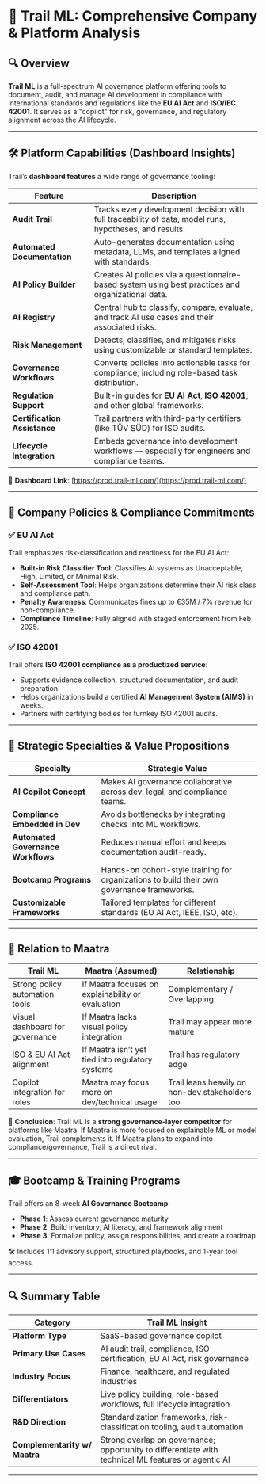 # 🧠 Trail ML: Comprehensive Company & Platform Analysis

## 🔍 Overview
**Trail ML** is a full-spectrum AI governance platform offering tools to document, audit, and manage AI development in compliance with international standards and regulations like the **EU AI Act** and **ISO/IEC 42001**. It serves as a "copilot" for risk, governance, and regulatory alignment across the AI lifecycle.

---

## 🛠️ Platform Capabilities (Dashboard Insights)

Trail’s **dashboard features** a wide range of governance tooling:

| Feature                     | Description |
|----------------------------|-------------|
| **Audit Trail**            | Tracks every development decision with full traceability of data, model runs, hypotheses, and results. |
| **Automated Documentation**| Auto-generates documentation using metadata, LLMs, and templates aligned with standards. |
| **AI Policy Builder**      | Creates AI policies via a questionnaire-based system using best practices and organizational data. |
| **AI Registry**            | Central hub to classify, compare, evaluate, and track AI use cases and their associated risks. |
| **Risk Management**        | Detects, classifies, and mitigates risks using customizable or standard templates. |
| **Governance Workflows**   | Converts policies into actionable tasks for compliance, including role-based task distribution. |
| **Regulation Support**     | Built-in guides for **EU AI Act**, **ISO 42001**, and other global frameworks. |
| **Certification Assistance**| Trail partners with third-party certifiers (like TÜV SÜD) for ISO audits. |
| **Lifecycle Integration**  | Embeds governance into development workflows — especially for engineers and compliance teams. |

🔗 **Dashboard Link**: [https://prod.trail-ml.com/](https://prod.trail-ml.com/)

---

## 📜 Company Policies & Compliance Commitments

### ✅ **EU AI Act**
Trail emphasizes risk-classification and readiness for the EU AI Act:
- **Built-in Risk Classifier Tool**: Classifies AI systems as Unacceptable, High, Limited, or Minimal Risk.
- **Self-Assessment Tool**: Helps organizations determine their AI risk class and compliance path.
- **Penalty Awareness**: Communicates fines up to €35M / 7% revenue for non-compliance.
- **Compliance Timeline**: Fully aligned with staged enforcement from Feb 2025.

### ✅ **ISO 42001**
Trail offers **ISO 42001 compliance as a productized service**:
- Supports evidence collection, structured documentation, and audit preparation.
- Helps organizations build a certified **AI Management System (AIMS)** in weeks.
- Partners with certifying bodies for turnkey ISO 42001 audits.

---

## 🎯 Strategic Specialties & Value Propositions

| Specialty                         | Strategic Value |
|----------------------------------|-----------------|
| **AI Copilot Concept**           | Makes AI governance collaborative across dev, legal, and compliance teams. |
| **Compliance Embedded in Dev**   | Avoids bottlenecks by integrating checks into ML workflows. |
| **Automated Governance Workflows** | Reduces manual effort and keeps documentation audit-ready. |
| **Bootcamp Programs**            | Hands-on cohort-style training for organizations to build their own governance frameworks. |
| **Customizable Frameworks**      | Tailored templates for different standards (EU AI Act, IEEE, ISO, etc). |

---

## 🧩 Relation to Maatra

| Trail ML                          | Maatra (Assumed)                                | Relationship |
|----------------------------------|--------------------------------------------------|--------------|
| Strong policy automation tools   | If Maatra focuses on explainability or evaluation | Complementary / Overlapping |
| Visual dashboard for governance  | If Maatra lacks visual policy integration         | Trail may appear more mature |
| ISO & EU AI Act alignment        | If Maatra isn’t yet tied into regulatory systems  | Trail has regulatory edge |
| Copilot integration for roles    | Maatra may focus more on dev/technical usage      | Trail leans heavily on non-dev stakeholders too |

📌 **Conclusion**: Trail ML is a **strong governance-layer competitor** for platforms like Maatra. If Maatra is more focused on explainable ML or model evaluation, Trail complements it. If Maatra plans to expand into compliance/governance, Trail is a direct rival.

---

## 🎓 Bootcamp & Training Programs

Trail offers an 8-week **AI Governance Bootcamp**:
- **Phase 1**: Assess current governance maturity
- **Phase 2**: Build inventory, AI literacy, and framework alignment
- **Phase 3**: Formalize policy, assign responsibilities, and create a roadmap

🛠️ Includes 1:1 advisory support, structured playbooks, and 1-year tool access.

---

## 🔍 Summary Table

| Category                  | Trail ML Insight |
|---------------------------|------------------|
| **Platform Type**         | SaaS-based governance copilot |
| **Primary Use Cases**     | AI audit trail, compliance, ISO certification, EU AI Act, risk governance |
| **Industry Focus**        | Finance, healthcare, and regulated industries |
| **Differentiators**       | Live policy building, role-based workflows, full lifecycle integration |
| **R&D Direction**         | Standardization frameworks, risk-classification tooling, audit automation |
| **Complementarity w/ Maatra** | Strong overlap on governance; opportunity to differentiate with technical ML features or agentic AI |

---